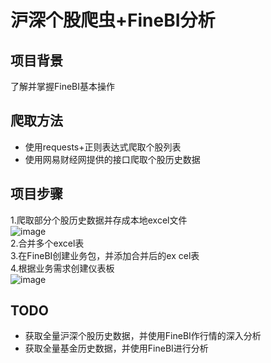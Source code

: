 # 沪深个股爬虫+FineBI分析
## 项目背景
了解并掌握FineBI基本操作

## 爬取方法
- 使用requests+正则表达式爬取个股列表
- 使用网易财经网提供的接口爬取个股历史数据

## 项目步骤
1.爬取部分个股历史数据并存成本地excel文件   
![image](https://github.com/huangym1/Stock_Spider_BI/blob/master/images/stock.png)  
2.合并多个excel表  
3.在FineBI创建业务包，并添加合并后的ex
    cel表  
4.根据业务需求创建仪表板   
![image](https://github.com/huangym1/Stock_Spider_BI/blob/master/images/FineBI.png)

## TODO
- 获取全量沪深个股历史数据，并使用FineBI作行情的深入分析
- 获取全量基金历史数据，并使用FineBI进行分析
